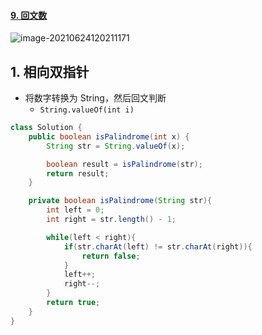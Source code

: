 #### [9. 回文数](https://leetcode-cn.com/problems/palindrome-number/)

![image-20210624120211171](https://raw.githubusercontent.com/TWDH/Leetcode-From-Zero/pictures/img/image-20210624120211171.png)

## 1. 相向双指针

* 将数字转换为 String，然后回文判断
  * `String.valueOf(int i)`

```java
class Solution {
    public boolean isPalindrome(int x) {
        String str = String.valueOf(x);

        boolean result = isPalindrome(str);
        return result;
    }

    private boolean isPalindrome(String str){
        int left = 0;
        int right = str.length() - 1;

        while(left < right){
            if(str.charAt(left) != str.charAt(right)){
                return false;
            }
            left++;
            right--;
        }
        return true;
    }
}
```

